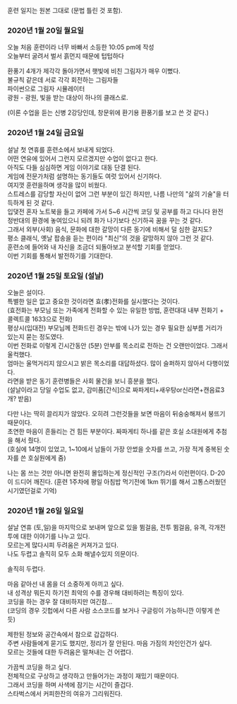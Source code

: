 훈련 일지는 원본 그대로 (문법 틀린 것 포함).

### 2020년 1월 20일 월요일

오늘 처음 훈련이라 너무 바빠서 소등한 10:05 pm에 작성<br>
오늘부터 굴려서 벌서 흙먼지 때문에 텁텁하다 <br>

환풍기 4개가 제각각 돌아가면서 햇빛에 비친 그림자가 매우 이뻤다.<br>
불규칙 같은데 서로 각각 회전하는 그림자들 <br>
파이썬으로 그림자 시뮬레이터 <br>
광원 - 광원, 빛을 받는 대상이 하나의 클래스로. <br>

(이론 수업을 듣는 신병 2강당인데, 창문위에 환기용 환풍기를 보고 쓴 것 같다.)

### 2020년 1월 24일 금요일

설날 첫 연휴를 훈련소에서 보내게 되었다.<br>
어떤 연유에 있어서 그런지 모르겠지만 수업이 없다고 한다. <br>
아직도 다들 심심하면 게임 이야기로 대동 단결 된다. <br>
게임에 전문가처럼 설명하는 동기들도 여럿 있어서 신기하다. <br>
여지껏 훈련을하며 생각을 많이 비웠다.<br>
스트레스를 감당할 자신이 없어 그런 부분이 있긴 하지만, 나름 나만의 "삶의 기술"을 터득하게 된 것 같다.<br>
입댖전 혼자 노트북을 들고 카페에 가서 5~6 시간씩 코딩 및 공부를 하고 다니다 완전 정반대의 환경에 놓여있으니 되려 화가 나기보다 신기하곡 꿈을 꾸는 것 같다.<br>
그래서 외부(사회) 음식, 문화에 대한 갈망이 다른 동기에 비해서 덜 심한 걸지도?<br>
평소 클래식, 옛날 팝송을 듣는 편이라 "최신"의 것을 갈망하지 않아 그런 것 같다.<br>
훈련소에 들어와 내 자신을 조금더 되돌아보고 분석할 기회를 얻었다. <br>
이번 기회를 통해서 발전하기를 기대한다.

### 2020년 1월 25일 토요일 (설날)

오늘은 설이다.<br>
특별한 일은 없고 중요한 것이라면 효(孝)전화를 실시했다는 것이다.<br>
(효전화는 부모님 또는 가족에게 전화할 수 있는 유일한 방법, 훈련대대 내부 전화기 + 콜렉트콜 1633으로 전화) <br>
평상시(입대전) 부모님께 전화드린 경우는 밖에 나가 있는 경우 필요한 심부름 거리가 있는지 묻는 정도였다.<br>
이번 전화로 이렇게 긴시간동안 (5분) 안부를 목소리로 전하는 건 오랜만이었다. 그래서 울컥했다.<br>
엄마는 울먹거리지 않으시고 밝은 목소리를 대답하셨다. 많이 슬퍼하지 않아서 다행이었다.<br>
라면을 받은 동기 훈련병들은 사회 물건을 보니 흥분을 했다.<br>
(설날이라고 당일 수업도 없고, 감미품[간식]으로 짜파게티+새우탕or신라면+캔음료3개? 받음)<br>

다만 나는 딱히 끌리지가 않았다. 오히려 그런것들을 보면 마음이 뒤숭숭해져서 붕뜨기 때문이다.<br>
초연한 마음이 흔들리는 건 힘든 부분이다. 짜파게티 하나를 같은 호실 소대원에게 추첨을 해서 줬다. <br>
(호실에 14명이 있었고, 1~10에서 남들이 가장 안썼을 숫자를 쓰고, 가장 적게 중복된 숫자를 쓴 호실원에게 줌)<br>

나는 몸 쓰는 것만 아니면 완전히 몰입하는게 정신적인 구조(?)라서 이런편이다. D-20이 드디어 깨진다.
(훈련 1주차에 평일 아침밥 먹기전에 1km 뛰기를 해서 고통스러웠던 시기였던걸로 기억)<br>

### 2020년 1월 26일 일요일

설날 연휴 (토,일)을 마지막으로 보내며 앞으로 있을 뜀걸음, 전투 뜀걸음, 유격, 각개전투에 대한 이야기를 나누고 있다.<br>
모르는게 많다시피 두려움은 커져가고 있다.<br>
나도 두렵고 솔직히 모두 소화 해낼수있지 의문이다.<br>

솔직히 두렵다.<br>

마음 같아선 내 몸을 더 소중하게 아끼고 싶다. <br>
내 성격상 뭐든지 하기전 최악의 수를 경우해 대비하려는 특징이 있다.<br>
코딩을 하는 경우 잘 대비하지만 여긴참...<br>
(코딩의 경우 깃헙에서 다른 사람 소스코드를 보거나 구글링이 가능하니깐 이렇게 쓴 듯)

제한된 정보와 공간속에서 참으로 갑갑하다.<br>
주변 사람들에게 묻기도 했지만, 정리가 잘 안된다. 마음 가짐의 차인인건가 싶다.<br>
모르는 것들에 대한 두려움은 떨쳐내는 건 어렵다.<br>

가끔씩 코딩을 하고 싶다.<br>
전체적으로 구상하고 생각하고 만들어가는 과정이 재밌기 때문이다.<br>
그래서 코딩을 하며 사색에 잠기는 시간이 즐겁다. <br>
스타벅스에서 커피한잔의 여유가 그리워진다. <br>
